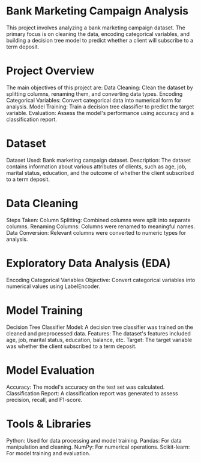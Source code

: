 # Bank Marketing Campaign Analysis
This project involves analyzing a bank marketing campaign dataset. The primary focus is on cleaning the data, encoding categorical variables, and building a decision tree model to predict whether a client will subscribe to a term deposit.

# Project Overview
The main objectives of this project are:
Data Cleaning: Clean the dataset by splitting columns, renaming them, and converting data types.
Encoding Categorical Variables: Convert categorical data into numerical form for analysis.
Model Training: Train a decision tree classifier to predict the target variable.
Evaluation: Assess the model's performance using accuracy and a classification report.

# Dataset
Dataset Used: Bank marketing campaign dataset.
Description: The dataset contains information about various attributes of clients, such as age, job, marital status, education, and the outcome of whether the client subscribed to a term deposit.

# Data Cleaning
Steps Taken:
Column Splitting: Combined columns were split into separate columns.
Renaming Columns: Columns were renamed to meaningful names.
Data Conversion: Relevant columns were converted to numeric types for analysis.

# Exploratory Data Analysis (EDA)
Encoding Categorical Variables
Objective: Convert categorical variables into numerical values using LabelEncoder.

# Model Training
Decision Tree Classifier
Model: A decision tree classifier was trained on the cleaned and preprocessed data.
Features: The dataset's features included age, job, marital status, education, balance, etc.
Target: The target variable was whether the client subscribed to a term deposit.

# Model Evaluation
Accuracy: The model's accuracy on the test set was calculated.
Classification Report: A classification report was generated to assess precision, recall, and F1-score.

# Tools & Libraries
Python: Used for data processing and model training.
Pandas: For data manipulation and cleaning.
NumPy: For numerical operations.
Scikit-learn: For model training and evaluation.

